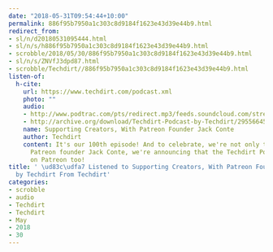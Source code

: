 ```yaml
---
date: "2018-05-31T09:54:44+10:00"
permalink: 886f95b7950a1c303c8d9184f1623e43d39e44b9.html
redirect_from:
- sl/n/d20180531095444.html
- sl/n/s/h886f95b7950a1c303c8d9184f1623e43d39e44b9.html
- scrobble/2018/05/30/886f95b7950a1c303c8d9184f1623e43d39e44b9.html
- sl/n/s/ZNVfJ3dpd87.html
- scrobble/Techdirt//886f95b7950a1c303c8d9184f1623e43d39e44b9.html
listen-of:
  h-cite:
    url: https://www.techdirt.com/podcast.xml
    photo: ""
    audio:
    - http://www.podtrac.com/pts/redirect.mp3/feeds.soundcloud.com/stream/295566457-techdirt-supporting-creators-with-patreon-founder-jack-conte.mp3
    - http://archive.org/download/Techdirt-Podcast-by-Techdirt/295566457-techdirt-supporting-creators-with-patreon-founder-jack-conte.mp3
    name: Supporting Creators, With Patreon Founder Jack Conte
    author: Techdirt
    content: It's our 100th episode! And to celebrate, we're not only talking with
      Patreon founder Jack Conte, we're announcing that the Techdirt Podcast is now
      on Patreon too!
title: ' \ud83c\udfa7 Listened to Supporting Creators, With Patreon Founder Jack Conte
  by Techdirt From Techdirt'
categories:
- scrobble
- audio
- Techdirt
- Techdirt
- May
- 2018
- 30
---
```

